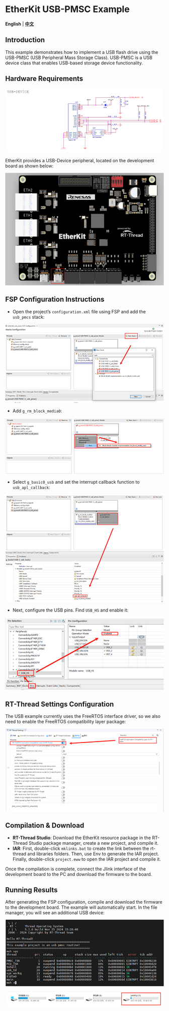 # EtherKit USB-PMSC Example

**English** | [**中文**](./README_zh.md)

## Introduction

This example demonstrates how to implement a USB flash drive using the USB-PMSC (USB Peripheral Mass Storage Class). USB-PMSC is a USB device class that enables USB-based storage device functionality.

## Hardware Requirements

![image-20241126111451833](figures/image-20241126111451833.png)

EtherKit provides a USB-Device peripheral, located on the development board as shown below:

![image-20241126111503789](figures/image-20241126111503789.png)

## FSP Configuration Instructions

* Open the project’s `configuration.xml` file using FSP and add the `usb_pmcs` stack:

![image-20241126111522109](figures/image-20241126111522109.png)

* Add `g_rm_block_media0`:

![image-20241126111550254](figures/image-20241126111550254.png)

* Select `g_basic0_usb` and set the interrupt callback function to `usb_apl_callback`:

![image-20241126111602558](figures/image-20241126111602558.png)

* Next, configure the USB pins. Find `USB_HS` and enable it:

![image-20241126111620891](figures/image-20241126111620891.png)

## RT-Thread Settings Configuration

The USB example currently uses the FreeRTOS interface driver, so we also need to enable the FreeRTOS compatibility layer package:

![image-20241126111643871](figures/image-20241126111643871.png)

## Compilation & Download

* **RT-Thread Studio**: Download the EtherKit resource package in the RT-Thread Studio package manager, create a new project, and compile it.
* **IAR**: First, double-click `mklinks.bat` to create the link between the rt-thread and libraries folders. Then, use Env to generate the IAR project. Finally, double-click `project.eww` to open the IAR project and compile it.

Once the compilation is complete, connect the Jlink interface of the development board to the PC and download the firmware to the board.

## Running Results

After generating the FSP configuration, compile and download the firmware to the development board. The example will automatically start. In the file manager, you will see an additional USB device:

![image-20241126111718060](figures/image-20241126111718060.png)

![image-20241126111722825](figures/image-20241126111722825.png)